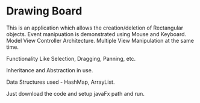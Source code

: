 # Drawing Board

This is an application which allows the creation/deletion of Rectangular objects. 
Event manipuation is demonstrated using Mouse and Keyboard. 
Model View Controller Architecture.
Multiple View Manipulation at the same time.

Functionality Like Selection, Dragging, Panning, etc.

Inheritance and Abstraction in use.

Data Structures used - HashMap, ArrayList.

Just download the code and setup javaFx path and run.
